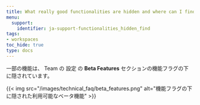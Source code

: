 ```yaml
---
title: What really good functionalities are hidden and where can I find those?
menu:
  support:
    identifier: ja-support-functionalities_hidden_find
tags:
- workspaces
toc_hide: true
type: docs
---
```


一部の機能は、 Team の 設定 の **Beta Features** セクションの機能フラグの下に隠されています。

{{< img src="/images/technical_faq/beta_features.png" alt="機能フラグの下に隠された利用可能なベータ機能" >}}
